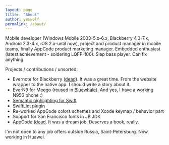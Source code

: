 ```yaml
---
layout: page
title:  "About"
author: yeswolf
permalink: /about/
---
```


Mobile developer (Windows Mobile 2003-5.x-6.x, Blackberry 4.3-7.x, Android 2.3-4.x, iOS 2.x-until now), project and product manager in mobile teams, finally AppCode product marketing manager. Embedded enthusiast (latest achievement - soldering LQFP-100). Slap bass player. Can fix anything. 

Projects / contributions / unsorted:

- Evernote for Blackberry ([dead](https://evernote.com/blog/support-for-blackberry-and-windows-phone-end/)). It was a great time. From the website wrapper to the native app. I should write a story about it. 
- EverN9 for Meego (reused in [Bluewhale](https://github.com/locusf/bluewhale)). And yes, I have a working N950 phone :)
- [Semantic highlighting for Swift](https://blog.jetbrains.com/appcode/2016/11/appcode-2016-3-eap-resolve/)
- [SwiftLint plugin](https://github.com/bealex/SwiftLintAppCode)
- Re-worked AppCode colors schemes and Xcode keymap / behavior part
- Support for San Francisco fonts in JB JDK
- AppCode ([dead](https://blog.jetbrains.com/appcode/2022/12/appcode-2022-3-release-and-end-of-sales-and-support/). It was a dream job. Deserves a book, really.

I'm not open to any job offers outside Russia, Saint-Petersburg. Now working in Huawei. 
